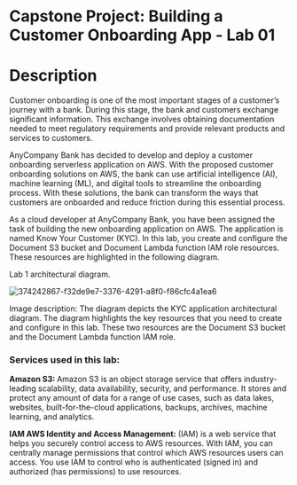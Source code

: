 <h1>Capstone Project: Building a Customer Onboarding App - Lab 01</h1>
<h1>Description</h1>
Customer onboarding is one of the most important stages of a customer’s journey with a bank. During this stage, the bank and customers exchange significant information. This exchange involves obtaining documentation needed to meet regulatory requirements and provide relevant products and services to customers.
<br />


AnyCompany Bank has decided to develop and deploy a customer onboarding serverless application on AWS. With the proposed customer onboarding solutions on AWS, the bank can use artificial intelligence (AI), machine learning (ML), and digital tools to streamline the onboarding process. With these solutions, the bank can transform the ways that customers are onboarded and reduce friction during this essential process.
<br />




As a cloud developer at AnyCompany Bank, you have been assigned the task of building the new onboarding application on AWS. The application is named Know Your Customer (KYC).
In this lab, you create and configure the Document S3 bucket and Document Lambda function IAM role resources. These resources are highlighted in the following diagram.
<br />



Lab 1 architectural diagram.

![374242867-f32de9e7-3376-4291-a8f0-f86cfc4a1ea6](https://github.com/user-attachments/assets/c5923f85-2c90-42da-9eb2-1fefac2f8a7d)


Image description: The diagram depicts the KYC application architectural diagram. The diagram highlights the key resources that you need to create and configure in this lab. These two resources are the Document S3 bucket and the Document Lambda function IAM role.

<h3>Services used in this lab:</h3> 
<b>Amazon S3: </b>Amazon S3 is an object storage service that offers industry-leading scalability, data availability, security, and performance. It stores and protect any amount of data for a range of use cases, such as data lakes, websites, built-for-the-cloud applications, backups, archives, machine learning, and analytics.

<b>IAM AWS Identity and Access Management:</b> (IAM) is a web service that helps you securely control access to AWS resources. With IAM, you can centrally manage permissions that control which AWS resources users can access. You use IAM to control who is authenticated (signed in) and authorized (has permissions) to use resources.

